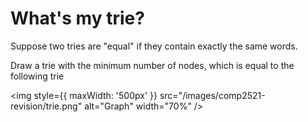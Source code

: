 # What's my trie?

Suppose two tries are "equal" if they contain exactly the same words.

Draw a trie with the minimum number of nodes, which is equal to the following trie

<img
  style={{ maxWidth: '500px' }}
  src="/images/comp2521-revision/trie.png"
  alt="Graph"
  width="70%"
/>